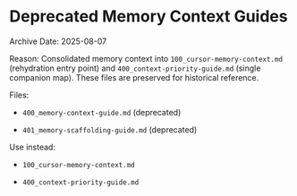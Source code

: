 <!-- MODULE_REFERENCE: 400_few-shot-context-examples.md -->

# Deprecated Memory Context Guides

Archive Date: 2025-08-07

Reason: Consolidated memory context into `100_cursor-memory-context.md` (rehydration entry point) and
`400_context-priority-guide.md` (single companion map). These files are preserved for historical reference.

Files:

- `400_memory-context-guide.md` (deprecated)

- `401_memory-scaffolding-guide.md` (deprecated)

Use instead:

- `100_cursor-memory-context.md`

- `400_context-priority-guide.md`


